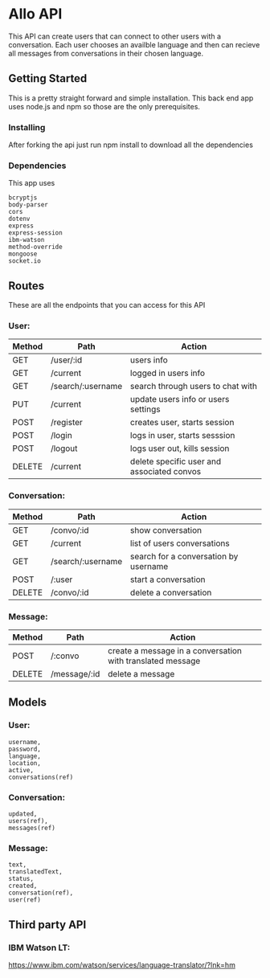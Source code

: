 # Allo API

This API can create users that can connect to other users with a conversation. Each user chooses an availble language and then can recieve all messages from conversations in their chosen language.

## Getting Started

This is a pretty straight forward and simple installation. This back end app uses node.js and npm so those are the only prerequisites.

### Installing

After forking the api just run npm install to download all the dependencies

### Dependencies 

This app uses 

```
bcryptjs
body-parser
cors
dotenv
express
express-session
ibm-watson
method-override
mongoose
socket.io
 ```

## Routes

These are all the endpoints that you can access for this API

### User:

| Method | Path | Action|
|--------|------|-------|
| GET | /user/:id | users info |
| GET | /current | logged in users info |
| GET | /search/:username | search through users to chat with |
| PUT | /current | update users info or users settings |
| POST | /register | creates user, starts session |
| POST | /login | logs in user, starts sesssion |
| POST | /logout | logs user out, kills session |
| DELETE | /current | delete specific user and associated convos |

### Conversation:

| Method | Path | Action|
|--------|------|-------|
| GET | /convo/:id | show conversation |
| GET | /current | list of users conversations |
| GET | /search/:username | search for a conversation by username |
| POST | /:user | start a conversation |
| DELETE | /convo/:id | delete a conversation |

### Message:

| Method | Path | Action|
|--------|------|-------|
| POST | /:convo | create a message in a conversation with translated message |
| DELETE | /message/:id | delete a message |


## Models

### User:

```
username, 
password, 
language, 
location, 
active, 
conversations(ref)
```

### Conversation:

```
updated, 
users(ref), 
messages(ref)
```

### Message:

```
text, 
translatedText, 
status, 
created, 
conversation(ref), 
user(ref)
```


## Third party API

### IBM Watson LT:
https://www.ibm.com/watson/services/language-translator/?lnk=hm
